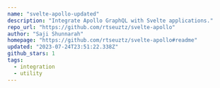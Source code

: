```yaml
---
name: "svelte-apollo-updated"
description: "Integrate Apollo GraphQL with Svelte applications."
repo_url: "https://github.com/rtseuztz/svelte-apollo"
author: "Saji Shunnarah"
homepage: "https://github.com/rtseuztz/svelte-apollo#readme"
updated: "2023-07-24T23:51:22.338Z"
github_stars: 1
tags: 
  - integration
  - utility
---
```

